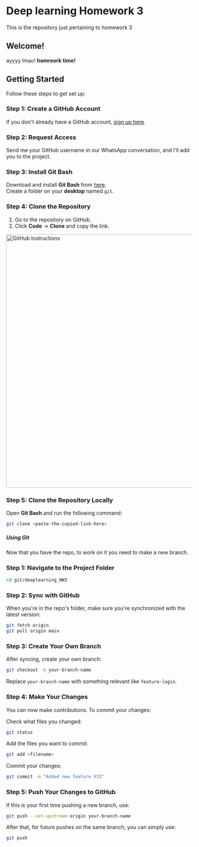 # Deep learning Homework 3

This is the repository just pertaining to homework 3

## Welcome!

ayyyy lmao!  **homreork time!** 

## Getting Started

Follow these steps to get set up:

### Step 1: Create a GitHub Account  
If you don't already have a GitHub account, [sign up here](https://github.com/).

### Step 2: Request Access  
Send me your GitHub username in our WhatsApp conversation, and I'll add you to the project.

### Step 3: Install Git Bash  
Download and install **Git Bash** from [here](https://git-scm.com/downloads).  
Create a folder on your **desktop** named `git`.

### Step 4: Clone the Repository  
1. Go to the repository on GitHub.  
2. Click **Code** → **Clone** and copy the link.

<img width="682" alt="GitHub Instructions" src="https://github.com/user-attachments/assets/225feafe-9f64-4a2e-b848-5e61c4508932" />

### Step 5: Clone the Repository Locally  
Open **Git Bash** and run the following command:

```sh
git clone <paste-the-copied-link-here>
```
##### Using Git

Now that you have the repo, to work on it you need to make a new branch.

### Step 1: Navigate to the Project Folder
```sh
cd git/deeplearning_HW3
```

### Step 2: Sync with GitHub

When you're in the repo's folder, make sure you're synchronized with the latest version:

```sh
git fetch origin
git pull origin main
```

### Step 3: Create Your Own Branch

After syncing, create your own branch:

```sh
git checkout -b your-branch-name
```

Replace `your-branch-name` with something relevant like `feature-login`.

### Step 4: Make Your Changes

You can now make contributions. To commit your changes:

Check what files you changed:
```sh
git status
```

Add the files you want to commit:
```sh
git add <filename>
```

Commit your changes:
```sh
git commit -m "Added new feature XYZ"
```

### Step 5: Push Your Changes to GitHub

If this is your first time pushing a new branch, use:
```sh
git push --set-upstream origin your-branch-name
```

After that, for future pushes on the same branch, you can simply use:
```sh
git push
```

 

